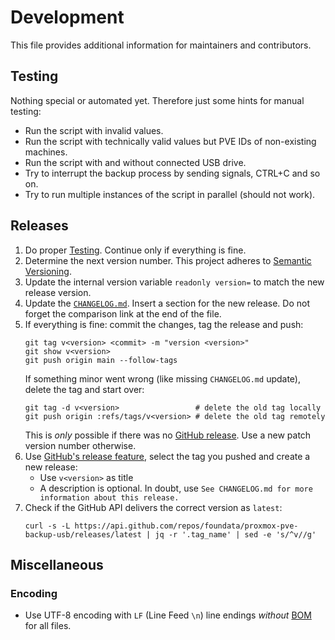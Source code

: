# Development

This file provides additional information for maintainers and contributors.


## Testing

Nothing special or automated yet. Therefore just some hints for manual testing:

* Run the script with invalid values.
* Run the script with technically valid values but PVE IDs of non-existing machines.
* Run the script with and without connected USB drive.
* Try to interrupt the backup process by sending signals, CTRL+C and so on.
* Try to run multiple instances of the script in parallel (should not work).


## Releases

1. Do proper [Testing](#testing). Continue only if everything is fine.
2. Determine the next version number. This project adheres to [Semantic Versioning](https://semver.org/spec/v2.0.0.html).
3. Update the internal version variable `readonly version=` to match the new release version.
4. Update the [`CHANGELOG.md`](./CHANGELOG.md). Insert a section for the new release. Do not forget the comparison link at the end of the file.
5. If everything is fine: commit the changes, tag the release and push:
   ```console
   git tag v<version> <commit> -m "version <version>"
   git show v<version>
   git push origin main --follow-tags
   ```
   If something minor went wrong (like missing `CHANGELOG.md` update), delete the tag and start over:
   ```console
   git tag -d v<version>                 # delete the old tag locally
   git push origin :refs/tags/v<version> # delete the old tag remotely
   ```
   This is *only* possible if there was no [GitHub release](https://github.com/foundata/proxmox-pve-backup-usb/releases/). Use a new patch version number otherwise.
6. Use [GitHub's release feature](https://github.com/foundata/proxmox-pve-backup-usb/releases/new), select the tag you pushed and create a new release:
   * Use `v<version>` as title
   * A description is optional. In doubt, use `See CHANGELOG.md for more information about this release.`
7. Check if the GitHub API delivers the correct version as `latest`:
   ```console
   curl -s -L https://api.github.com/repos/foundata/proxmox-pve-backup-usb/releases/latest | jq -r '.tag_name' | sed -e 's/^v//g'
   ```


## Miscellaneous

### Encoding

* Use UTF-8 encoding with `LF` (Line Feed `\n`) line endings *without* [BOM](https://en.wikipedia.org/wiki/Byte_order_mark) for all files.
